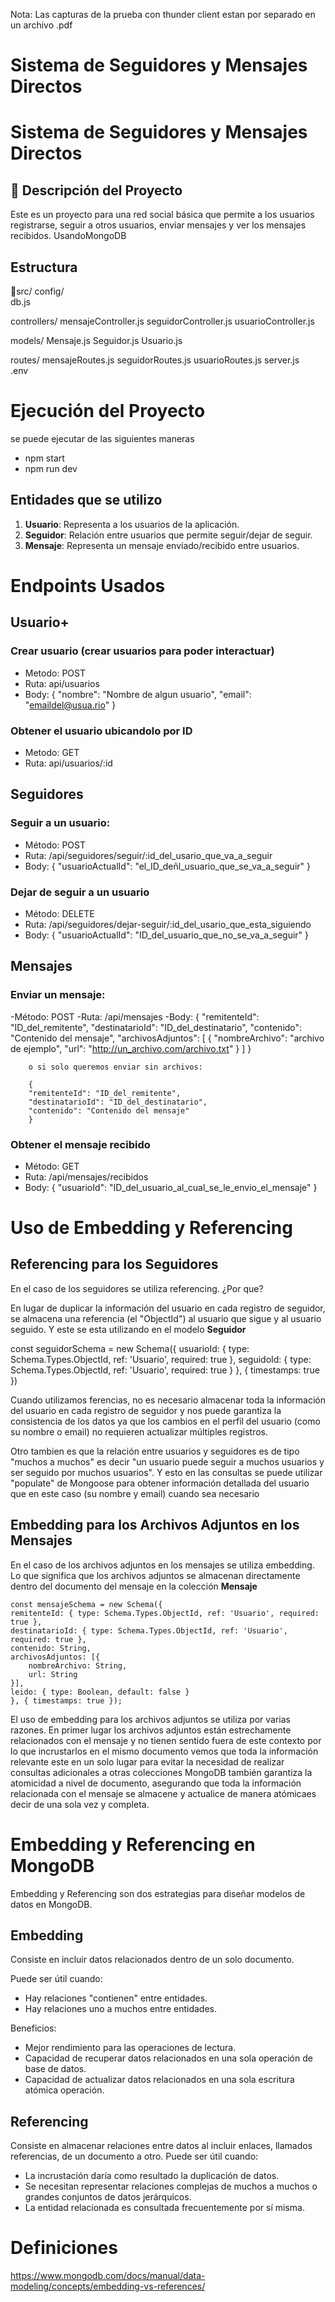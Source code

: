 Nota: Las capturas de la  prueba con thunder client estan por separado en un archivo .pdf
# Sistema de Seguidores y Mensajes Directos

# Sistema de Seguidores y Mensajes Directos

## 📌 Descripción del Proyecto
Este es un proyecto para una red social básica que permite a los usuarios registrarse, seguir a otros usuarios, enviar mensajes y ver los mensajes recibidos. UsandoMongoDB

## Estructura 

📁src/
config/  
    db.js 

controllers/ 
     mensajeController.js
     seguidorController.js
     usuarioController.js

models/ 
     Mensaje.js
     Seguidor.js
     Usuario.js

routes/ 
     mensajeRoutes.js
     seguidorRoutes.js
     usuarioRoutes.js
server.js       
.env            


# Ejecución del Proyecto 
se puede ejecutar de las siguientes maneras
- npm start
- npm run dev

## Entidades que se utilizo

1. **Usuario**: Representa a los usuarios de la aplicación.
2. **Seguidor**: Relación entre usuarios que permite seguir/dejar de seguir.
3. **Mensaje**: Representa un mensaje enviado/recibido entre usuarios.

# Endpoints Usados
## **Usuario+**
### Crear usuario (crear usuarios para poder interactuar)
- Metodo: POST
- Ruta: api/usuarios
- Body: {
            "nombre": "Nombre de algun usuario",
            "email": "emaildel@usua.rio"
        }
### Obtener el usuario ubicandolo por ID
- Metodo: GET
- Ruta: api/usuarios/:id

## **Seguidores**
### Seguir a un usuario:

- Método: POST
- Ruta: /api/seguidores/seguir/:id_del_usario_que_va_a_seguir
- Body: {
            "usuarioActualId": "el_ID_deñl_usuario_que_se_va_a_seguir"
        }

### Dejar de seguir a un usuario

- Método: DELETE
- Ruta: /api/seguidores/dejar-seguir/:id_del_usario_que_esta_siguiendo
- Body:
        {
             "usuarioActualId": "ID_del_usuario_que_no_se_va_a_seguir"
        }

## **Mensajes**
### Enviar un mensaje:

-Método: POST
-Ruta: /api/mensajes
-Body:
        {
        "remitenteId": "ID_del_remitente",
        "destinatarioId": "ID_del_destinatario",
        "contenido": "Contenido del mensaje",
        "archivosAdjuntos": [
            {
            "nombreArchivo": "archivo de ejemplo",
            "url": "http://un_archivo.com/archivo.txt"
            }
        ]
        }

        o si solo queremos enviar sin archivos:

        {
        "remitenteId": "ID_del_remitente",
        "destinatarioId": "ID_del_destinatario",
        "contenido": "Contenido del mensaje"
        }
### Obtener el mensaje recibido
- Método: GET
- Ruta: /api/mensajes/recibidos
- Body:  {
            "usuarioId": "ID_del_usuario_al_cual_se_le_envio_el_mensaje"
         }

# Uso de Embedding y Referencing 

## Referencing para los Seguidores
En el caso de los seguidores se utiliza referencing. 
¿Por que?

En lugar de duplicar la información del usuario en cada registro de seguidor, se almacena una referencia (el "ObjectId") al usuario que sigue y al usuario seguido. Y este se esta utilizando en el modelo **Seguidor**

const seguidorSchema = new Schema({
  usuarioId: { type: Schema.Types.ObjectId, ref: 'Usuario', required: true },
  seguidoId: { type: Schema.Types.ObjectId, ref: 'Usuario', required: true }
}, { timestamps: true })

Cuando utilizamos ferencias, no es necesario almacenar toda la información del usuario en cada registro de seguidor y nos puede garantiza la consistencia de los datos ya que los cambios en el perfil del usuario (como su nombre o email) no requieren actualizar múltiples registros.

Otro tambien es que la relación entre usuarios y seguidores es de tipo "muchos a muchos" es decir "un usuario puede seguir a muchos usuarios y ser seguido por muchos usuarios". Y esto en las consultas se puede utilizar "populate" de Mongoose para obtener información detallada del usuario que en este caso (su nombre y email) cuando sea necesario

## Embedding para los Archivos Adjuntos en los Mensajes
En el caso de los archivos adjuntos en los mensajes se utiliza embedding. Lo que significa que los archivos adjuntos se almacenan directamente dentro del documento del mensaje en la colección **Mensaje**

    const mensajeSchema = new Schema({
    remitenteId: { type: Schema.Types.ObjectId, ref: 'Usuario', required: true },
    destinatarioId: { type: Schema.Types.ObjectId, ref: 'Usuario', required: true },
    contenido: String,
    archivosAdjuntos: [{
        nombreArchivo: String,
        url: String
    }],
    leido: { type: Boolean, default: false }
    }, { timestamps: true });

  El uso de embedding para los archivos adjuntos se utiliza por varias razones. En primer lugar los archivos adjuntos están estrechamente relacionados con el mensaje y no tienen sentido fuera de este contexto por lo que incrustarlos en el mismo documento vemos que toda la información relevante este en un solo lugar para evitar la necesidad de realizar consultas adicionales a otras colecciones MongoDB también garantiza la atomicidad a nivel de documento, asegurando que toda la información relacionada con el mensaje se almacene y actualice de manera atómicaes decir de una sola vez y completa.
# Embedding y Referencing en MongoDB

Embedding y Referencing son dos estrategias para diseñar modelos de datos en MongoDB.

## Embedding

Consiste en incluir datos relacionados dentro de un solo documento.

Puede ser útil cuando:
 + Hay relaciones "contienen" entre entidades.
 + Hay relaciones uno a muchos entre entidades.

Beneficios:
 + Mejor rendimiento para las operaciones de lectura.
 + Capacidad de recuperar datos relacionados en una sola operación de base de datos.
 + Capacidad de actualizar datos relacionados en una sola escritura atómica operación.


## Referencing

Consiste en almacenar relaciones entre datos al incluir enlaces, llamados referencias, de un documento a otro.
Puede ser útil cuando:
 + La incrustación daría como resultado la duplicación de datos.
 + Se necesitan representar relaciones complejas de muchos a muchos o grandes conjuntos de datos jerárquicos.
 + La entidad relacionada es consultada frecuentemente por sí misma.

# Definiciones
https://www.mongodb.com/docs/manual/data-modeling/concepts/embedding-vs-references/
